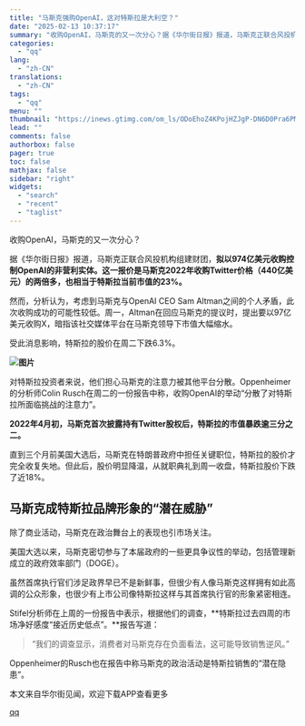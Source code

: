 ```yaml
---
title: "马斯克强购OpenAI，这对特斯拉是大利空？"
date: "2025-02-13 10:37:17"
summary: "收购OpenAI，马斯克的又一次分心？据《华尔街日报》报道，马斯克正联合风投机构组建财团，拟以974..."
categories:
  - "qq"
lang:
  - "zh-CN"
translations:
  - "zh-CN"
tags:
  - "qq"
menu: ""
thumbnail: "https://inews.gtimg.com/om_ls/ODoEhoZ4KPojHZJgP-DN6D0Pra6PMPI1z-duzIPIMqHbsAA_640360/0"
lead: ""
comments: false
authorbox: false
pager: true
toc: false
mathjax: false
sidebar: "right"
widgets:
  - "search"
  - "recent"
  - "taglist"
---
```


收购OpenAI，马斯克的又一次分心？

据《华尔街日报》报道，马斯克正联合风投机构组建财团，**拟以974亿美元收购控制OpenAI的非营利实体。这一报价是马斯克2022年收购Twitter价格（440亿美元）的两倍多，也相当于特斯拉当前市值的23%。**

然而，分析认为，考虑到马斯克与OpenAI CEO Sam Altman之间的个人矛盾，此次收购成功的可能性较低。周一，Altman在回应马斯克的提议时，提出要以97亿美元收购X，暗指该社交媒体平台在马斯克领导下市值大幅缩水。

受此消息影响，特斯拉的股价在周二下跌6.3%。

**![图片](https://inews.gtimg.com/om_bt/OiHghlAKtBfnT9V1tNDewjzGuuryazb2kl1107qB6s3XAAA/641)**

对特斯拉投资者来说，他们担心马斯克的注意力被其他平台分散。Oppenheimer的分析师Colin Rusch在周二的一份报告中称，收购OpenAI的举动“分散了对特斯拉所面临挑战的注意力”。

**2022年4月初，马斯克首次披露持有Twitter股权后，特斯拉的市值暴跌逾三分之二。**

直到三个月前美国大选后，马斯克在特朗普政府中担任关键职位，特斯拉的股价才完全收复失地。但此后，股价明显降温，从就职典礼到周一收盘，特斯拉股价下跌了近18%。

马斯克成特斯拉品牌形象的“潜在威胁”
------------------

除了商业活动，马斯克在政治舞台上的表现也引市场关注。

美国大选以来，马斯克密切参与了本届政府的一些更具争议性的举动，包括管理新成立的政府效率部门（DOGE）。

虽然首席执行官们涉足政界早已不是新鲜事，但很少有人像马斯克这样拥有如此高调的公众形象，也很少有上市公司像特斯拉这样与其首席执行官的形象紧密相连。

Stifel分析师在上周的一份报告中表示，根据他们的调查，**特斯拉过去四周的市场净好感度“接近历史低点”。**报告写道：

> “我们的调查显示，消费者对马斯克存在负面看法，这可能导致销售逆风。”

Oppenheimer的Rusch也在报告中称马斯克的政治活动是特斯拉销售的“潜在隐患”。

本文来自华尔街见闻，欢迎下载APP查看更多

[qq](https://new.qq.com/rain/a/20250213A02R5G00)

